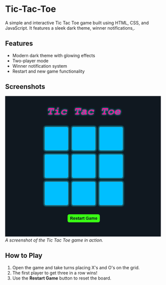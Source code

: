 # Tic-Tac-Toe
A simple and interactive Tic Tac Toe game built using HTML, CSS, and JavaScript. It features a sleek dark theme, winner notifications,.

## Features  
- Modern dark theme with glowing effects  
- Two-player mode  
- Winner notification system  
- Restart and new game functionality  

## Screenshots  
![Game Board](images/Image.PNG)  
_A screenshot of the Tic Tac Toe game in action._

## How to Play  
1. Open the game and take turns placing X's and O's on the grid.  
2. The first player to get three in a row wins!  
3. Use the **Restart Game** button to reset the board. 
